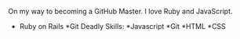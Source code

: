 On my way to becoming a GitHub Master. I love Ruby and JavaScript.

* Ruby on Rails
*Git
Deadly Skills:
*Javascript
*Git
*HTML
*CSS
